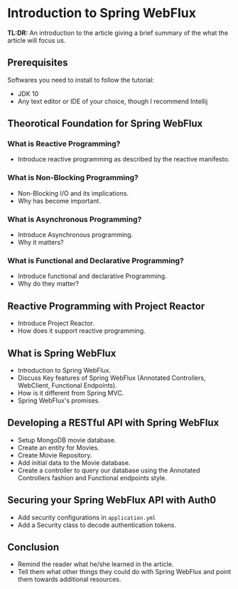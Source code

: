 # Introduction to Spring WebFlux

**TL:DR:** An introduction to the article giving a brief summary of the what the article
will focus us.

## Prerequisites
Softwares you need to install to follow the tutorial:

* JDK 10
* Any text editor or IDE of your choice, though I recommend Intellij

## Theorotical Foundation for Spring WebFlux

### What is Reactive Programming?
* Introduce reactive programming as described by the reactive manifesto.

### What is Non-Blocking Programming?
* Non-Blocking I/O and its implications.
* Why has become important.

### What is Asynchronous Programming?
* Introduce Asynchronous programming.
* Why it matters?

### What is Functional and Declarative Programming?
* Introduce functional and declarative Programming.
* Why do they matter?

## Reactive Programming with Project Reactor
* Introduce Project Reactor.
* How does it support reactive programming.

## What is Spring WebFlux
* Introduction to Spring WebFlux.
* Discuss Key features of Spring WebFlux (Annotated Controllers, WebClient,
  Functional Endpoints).
* How is it different from Spring MVC.
* Spring WebFlux's promises.

## Developing a RESTful API with Spring WebFlux
* Setup MongoDB movie database.
* Create an entity for Movies.
* Create Movie Repository.
* Add initial data to the Movie database.
* Create a controller to query our database using the Annotated Controllers
fashion and Functional endpoints style.

## Securing your Spring WebFlux API with Auth0
* Add security configurations in `application.yml`
* Add a Security class to decode authentication tokens.

## Conclusion
* Remind the reader what he/she learned in the article.
* Tell them what other things they could do with Spring WebFlux and point them
towards additional resources.
